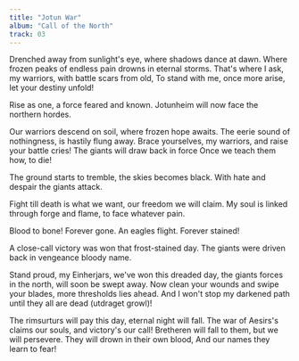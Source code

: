 ```yaml
---
title: "Jotun War"
album: "Call of the North"
track: 03
---
```


Drenched away from sunlight's eye,
where shadows dance at dawn.
Where frozen peaks of endless pain
drowns in eternal storms.
That's where I ask, my warriors,
with battle scars from old,
To stand with me, once more arise, let
your destiny unfold!

Rise as one, a force feared and known.
Jotunheim will now face the northern hordes.

Our warriors descend on soil,
where frozen hope awaits.
The eerie sound of nothingness,
is hastily flung away.
Brace yourselves, my warriors,
and raise your battle cries!
The giants will draw back in force
Once we teach them how, to die!

The ground starts to tremble, the skies becomes black.
With hate and despair the giants attack.

Fight till death is what we want,
our freedom we will claim.
My soul is linked through forge and flame,
to face whatever pain.

Blood to bone!
Forever gone.
An eagles flight.
Forever stained!

A close-call victory was won that frost-stained day.
The giants were driven back in vengeance bloody name.

Stand proud, my Einherjars,
we've won this dreaded day,
the giants forces in the north,
will soon be swept away.
Now clean your wounds and swipe your blades,
more thresholds lies ahead.
And I won't stop my darkened path
until they all are dead (utdraget growl)!

The rimsurturs will pay this day, eternal night will fall.
The war of Aesirs's claims our souls, and victory's our call!
Bretheren will fall to them, but we will persevere.
They will drown in their own blood,
And our names they learn to fear!